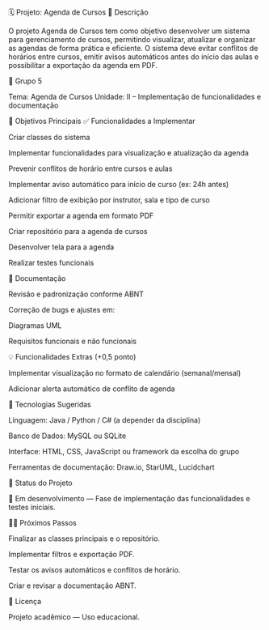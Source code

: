 🗓️ Projeto: Agenda de Cursos
📘 Descrição

O projeto Agenda de Cursos tem como objetivo desenvolver um sistema para gerenciamento de cursos, permitindo visualizar, atualizar e organizar as agendas de forma prática e eficiente.
O sistema deve evitar conflitos de horários entre cursos, emitir avisos automáticos antes do início das aulas e possibilitar a exportação da agenda em PDF.

👥 Grupo 5

Tema: Agenda de Cursos
Unidade: II – Implementação de funcionalidades e documentação

🎯 Objetivos Principais
✅ Funcionalidades a Implementar

Criar classes do sistema

Implementar funcionalidades para visualização e atualização da agenda

Prevenir conflitos de horário entre cursos e aulas

Implementar aviso automático para início de curso (ex: 24h antes)

Adicionar filtro de exibição por instrutor, sala e tipo de curso

Permitir exportar a agenda em formato PDF

Criar repositório para a agenda de cursos

Desenvolver tela para a agenda

Realizar testes funcionais

🧾 Documentação

Revisão e padronização conforme ABNT

Correção de bugs e ajustes em:

Diagramas UML

Requisitos funcionais e não funcionais

💡 Funcionalidades Extras (+0,5 ponto)

Implementar visualização no formato de calendário (semanal/mensal)

Adicionar alerta automático de conflito de agenda

🧠 Tecnologias Sugeridas

Linguagem: Java / Python / C# (a depender da disciplina)

Banco de Dados: MySQL ou SQLite

Interface: HTML, CSS, JavaScript ou framework da escolha do grupo

Ferramentas de documentação: Draw.io, StarUML, Lucidchart

🚧 Status do Projeto

🔹 Em desenvolvimento — Fase de implementação das funcionalidades e testes iniciais.

🧑‍💻 Próximos Passos

Finalizar as classes principais e o repositório.

Implementar filtros e exportação PDF.

Testar os avisos automáticos e conflitos de horário.

Criar e revisar a documentação ABNT.

📝 Licença

Projeto acadêmico — Uso educacional.
